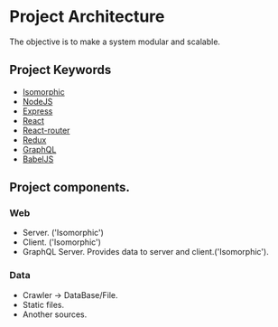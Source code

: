 # Project Architecture

The objective is to make a system modular and scalable.

## Project Keywords

+ [Isomorphic](http://isomorphic.net/javascript)
+ [NodeJS](https://nodejs.org/)
+ [Express](http://expressjs.com/)
+ [React](https://facebook.github.io/react/)
+ [React-router](https://github.com/reactjs/react-router)
+ [Redux](http://redux.js.org/)
+ [GraphQL](http://graphql.org/)
+ [BabelJS](https://babeljs.io/)

## Project components.

### Web

+ Server. ('Isomorphic')
+ Client. ('Isomorphic')
+ GraphQL Server. Provides data to server and client.('Isomorphic').

### Data

+ Crawler -> DataBase/File.
+ Static files.
+ Another sources.

